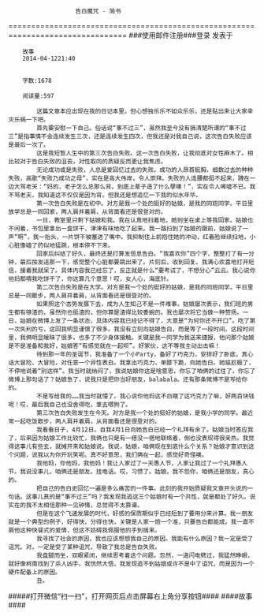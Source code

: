                        告白魔咒 - 简书
================================================================================
###使用邮件注册###登录        发表于


        
        故事
        2014-04-1221:40


        字数:1678

        阅读量:597

        	这篇文章本应出现在我的日记本里。但心想独乐乐不如众乐乐，还是贴出来让大家幸灾乐祸一下吧。
        	首先要安慰一下自己。俗话说“事不过三”，虽然我至今没有搞清楚所谓的“事不过三”是指事情不会连续发生三次，还是连续发生四次，但我还是对我自己说，这次告白失败应该是最后一次了。
        	这是我短暂人生中的第三次告白失败。这一次告白失败，让我彻底对女性麻木了。相比较对于告白失败的沮丧，对性取向的质疑反而更让我焦虑。
        	无论成功或是失败，人总是爱回忆过去的失败。成功的人昂首挺胸，细数过去的种种失败，高歌“失败乃成功之母”，实在是高大伟岸，令人崇拜。失败的人连腰都挺不起来，蹲在一边大骂老天：“妈的，老子怎么总那么背。到底上辈子造了什么孽噢！”，实在令人唏嘘不已。我不骂老天，我知道这不仅仅是因为背。但我还是想追忆一下我的似水年华。
        	第一次告白失败是在初中。对方是我一个处的挺好的姑娘，是我的同班同学。平日里放学总是一同回家，两人肩并着肩，从背面看还是很登对的。
        	一日，教室里只剩下姑娘和我。我在认真地扫着地，她则坐在桌上等我回家。姑娘也不闲着，书包里拿出一盒饼干，津津有味地吃了起来。我一路扫到了姑娘的跟前，姑娘说了一声“啊”，我一抬头，一片饼干被塞进了嘴中。我抑制住上前抱住她的冲动，红着脸继续扫地，小心脏像磕了药似地猛跳，根本停不下来。
        	回家后纠结了好久，最终还是打算发信息告白。“我喜欢你”四个字，整整打了有一分钟，最后按发送那一下，感觉整个心脏都要跳出来了。片刻后，收到回复。我满心欢喜地打开短信，接着我就呆了。具体内容我已经忘了，反正就是什么“要考试了，不想分心”云云。我心说你他妈都喂我吃饼干了，你这算几个意思！哎，女人心，海底针。
        	第二次告白失败是在大学。对方是我一个处的挺好的姑娘，是我的同班同学。平日里总是一同散步，两人肩并着肩，从背面看还是很登对的。
        	如果照这个态势发展下去，成为人生知己不是一件难事。姑娘屡次表示，我们班的男生都有够渣的，虽然你也挺渣的，但你算是渣得比较委婉的。我也屡次将它当做一种赞扬。一日，姑娘在微博上发了一条状态，具体内容我已经记不得了，大意是“为何你还不开口”。吃了第一次失利的亏，这回我明显谨慎了很多。我没有立刻向姑娘告白，而是等了一段时间。这段时间里，我俩明显暧昧了很多，也多了不少身体接触。关键是我一同学为我送来捷报，他问那个姑娘是不是准备和我好，姑娘答“有感觉就在一起呗”。好家伙，这不等我主动出击嘛！
        	待到那一年的圣诞节，我准备了一个小Party，备好了巧克力，安排好了卧底。真心话大冒险，大冒险，对任意一个异性表白。我拿出巧克力，单膝下跪，向她告白。她尴尬极了，不停地说着“别这样”。我当时就纳闷了，我说姑娘你这是啥意思，你忘了咱俩的过往了，你忘了微博上那句话了？姑娘急了，说我只是把你当好朋友，balabala。还有那条微博不是写给你的。
        	不是写给我的……我当时就懵了。我心说你他妈这不白瞎了这巧克力了嘛，好两百块钱呢！哎，最后我自己也没舍得吃，拿去喂狗了。
        	第三次告白失败发生在今天。对方是我一个处的挺好的姑娘，是我小学的同学。最近常一起吃饭散步，两人肩并着肩，从背面看还是很登对的。
        	我看看日子，4月12日。自我4月1日向她告白已经一个礼拜有余了。姑娘当时答应我了，后来因为姑娘工作比较忙，我俩也只是有一搭没一搭地联络着，倒也没表现得很亲热。我觉得这事儿有些玄，就摊开来和姑娘说。我说，姑娘，咱俩现在到底什么个关系？姑娘才意识到这个问题，说我以为你开玩笑呢。真不好意思，我们俩在一起，感觉好奇怪噢。
        	我他妈，你他妈，我他妈！我让人家过了一天愚人节，人家让我过了一个礼拜愚人节。我说没事儿，咱俩还是朋友。挂电话。哎，习惯了。姑娘，我不怨你，咱俩还是朋友，真心的。
        	把自己的告白史回忆一遍是多么痛苦的一件事。此刻的我开始质疑我文章开头说的一句话。这事儿真的是“事不过三”吗？我发现我追这三个姑娘时有一个共性，就是都处了好久。说实在的我不太相信那种一见钟情，总觉得不太靠谱。
        	但是在这个飞速发展的时代，好感的保质期似乎已经短到了要用分来计算。我一朋友就是一个典型的例子，好得快，分得也快，关键是人家一炮一个准，只要告白都能成。我一直不屑他这种快餐式的爱情，但这不妨碍我佩服他的手到擒来。
        	我寻找了社会的原因，我也应该想想我自己的原因。我能有什么原因？我一定是受了诅咒。对，一定是受了某种诅咒，导致了我总是告白失败。
        	我盘腿而坐，双眼紧闭，继续思考着这个问题。忽然，一道闪电劈过，我猛然睁眼，就好像柯南找到了杀人凶手。我恍然大悟，我发现追不到姑娘或许不是中了诅咒，而是因为一个硬件配备上的原因。
        	丑。
#####打开微信“扫一扫”，打开网页后点击屏幕右上角分享按钮####
        ####故事####
      